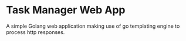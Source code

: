 # Task Manager Web App
A simple Golang web application making use of go templating engine to process http responses.
